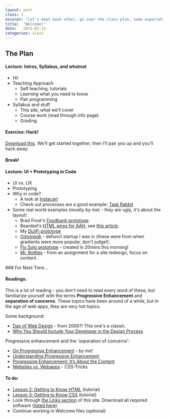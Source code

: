 ```yaml
---
layout: post
class: 1
excerpt: "Let's meet each other, go over the class plan, some expectations and logistics, then get our hands into some code. Why wait? And of course we'll talk about this whole 'Prototyping in Code' concept."
title:  "Welcome!"
date:   2015-02-21
categories: class
---
```



## The Plan

#### <span class="post-title-pre">Lecture:</span> Intros, Syllabus, and whatnot
* Hi!
* Teaching Approach
	* Self teaching, tutorials
	* Learning what you need to know
	* Pair programming
* Syllabus and stuff
	* This site, what we’ll cover
	* Course work (read through info page)
	* Grading

#### <span class="post-title-pre">Exercise:</span> Hack!

[Download this](http://stuff.notlaura.com/downloads/class1-uipic-welcome.zip). We'll get started together, then I'll pair you up and you'll hack away.

#### Break!

#### <span class="post-title-pre">Lecture:</span> UI + Prototyping in Code
* UI vs. UX
* Prototyping
* Why in code?
	* A look at [Instacart](http://instacart.com/store)
	* Check out processes are a good example: [Task Rabbit](https://www.taskrabbit.com/)
* Some real world examples (mostly by me) - they are ugly, it's about the layout!
	* Brad Frost's [Foodbank prototype](http://foodbank.bradfrostweb.com/patternlab/v3/patterns/03-templates-03-program-detail/03-templates-03-program-detail.html#)
	* Bearded's [HTML wires for AAH](http://aafh-css.herokuapp.com/wireframes), see [this article](http://alistapart.com/article/responsive-comping-obtaining-signoff-with-mockups).
	* My [DiJiFi prototype](http://dijifi-wireframes.herokuapp.com)
	* [Onlyinpgh](http://stuff.notlaura.com/demos/oip-mockup) - defunct startup I was in (these were from when gradients were more popular, don't judge!).
	* [Fly Solo prototype](http://stuff.notlaura.com/demos/fly-solo-wire) - created in 20mins this morning!
	* [Mr. Bottles](http://stuff.notlaura.com/demos/mrbottles) - from an assignment for a site redesign, focus on content.

<div class="post-todos" markdown="1">
### For Next Time...

#### Readings:

This is a lot of reading - you don't need to read every word of these, but familiarize yourself with the terms **Progressive Enhancement** and **separation of concerns**. These topics have been around of a while, but in the age of web apps, they are very hot topics.

Some background:

* [Dao of Web Design](http://alistapart.com/article/dao) - from 2000?! This one's a classic.
* [Why You Should Include Your Developer in the Design Process](http://www.smashingmagazine.com/2014/11/21/why-you-should-include-your-developer-in-the-design-process/)

Progressive enhancement and the 'separation of concerns':

* [On Progressive Enhancement](http://notlaura.com/progressive-enhancement/) - by me!
* [Understanding Progressive Enhancement](http://alistapart.com/article/understandingprogressiveenhancement)
* [Progressive Enhancement: It’s About the Content](http://cognition.happycog.com/article/progressive-enhancement-its-about-the-content)
* [Websites vs. Webapps](http://css-tricks.com/poll-results-sites-vs-apps/) - CSS-Tricks


#### To do:

* [Lesson 2: Getting to Know HTML](http://learn.shayhowe.com/html-css/getting-to-know-css/) (tutorial)
* [Lesson 3: Getting to Know CSS](http://learn.shayhowe.com/html-css/getting-to-know-css/) (tutorial)
* Look through [the Links section]({{site.baseurl}}/links/) of this site. Download all required software ([listed here]({{site.baseurl}}/info#required-software)).
* Continue working in Welcome files (optional)

</div>